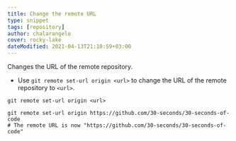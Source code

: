 ```yaml
---
title: Change the remote URL
type: snippet
tags: [repository]
author: chalarangelo
cover: rocky-lake
dateModified: 2021-04-13T21:10:59+03:00
---
```


Changes the URL of the remote repository.

- Use `git remote set-url origin <url>` to change the URL of the remote repository to `<url>`.

```shell
git remote set-url origin <url>
```

```shell
git remote set-url origin https://github.com/30-seconds/30-seconds-of-code
# The remote URL is now "https://github.com/30-seconds/30-seconds-of-code"
```
